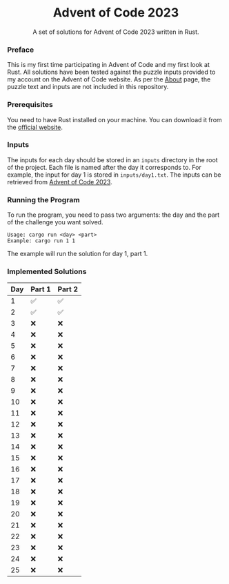 <div align="center">
  <h1>Advent of Code 2023</h1>
  <p>A set of solutions for Advent of Code 2023 written in Rust.</p>
</div>

### Preface

This is my first time participating in Advent of Code and my first look at Rust. All solutions have been tested against the puzzle inputs provided to my account on the Advent of Code website. As per the [About](https://adventofcode.com/2023/about) page, the puzzle text and inputs are not included in this repository.

### Prerequisites

You need to have Rust installed on your machine. You can download it from the [official website](https://www.rust-lang.org/tools/install).

### Inputs

The inputs for each day should be stored in an `inputs` directory in the root of the project. Each file is named after the day it corresponds to. For example, the input for day 1 is stored in `inputs/day1.txt`. The inputs can be retrieved from [Advent of Code 2023](https://adventofcode.com/2023).

### Running the Program

To run the program, you need to pass two arguments: the day and the part of the challenge you want solved.

```
Usage: cargo run <day> <part>
Example: cargo run 1 1
```
The example will run the solution for day 1, part 1.

### Implemented Solutions

| Day | Part 1 | Part 2 |
| --- | ------ | ------ |
| 1   | ✅ | ✅ |
| 2   | ✅ | ✅ |
| 3   | ❌ | ❌ |
| 4   | ❌ | ❌ |
| 5   | ❌ | ❌ |
| 6   | ❌ | ❌ |
| 7   | ❌ | ❌ |
| 8   | ❌ | ❌ |
| 9   | ❌ | ❌ |
| 10  | ❌ | ❌ |
| 11  | ❌ | ❌ |
| 12  | ❌ | ❌ |
| 13  | ❌ | ❌ |
| 14  | ❌ | ❌ |
| 15  | ❌ | ❌ |
| 16  | ❌ | ❌ |
| 17  | ❌ | ❌ |
| 18  | ❌ | ❌ |
| 19  | ❌ | ❌ |
| 20  | ❌ | ❌ |
| 21  | ❌ | ❌ |
| 22  | ❌ | ❌ |
| 23  | ❌ | ❌ |
| 24  | ❌ | ❌ |
| 25  | ❌ | ❌ |
